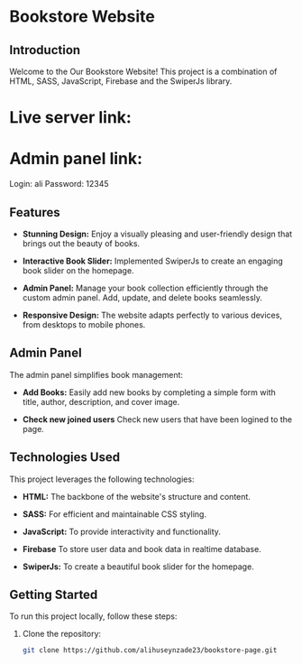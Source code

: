 # Bookstore Website

## Introduction

Welcome to the Our Bookstore Website! This project is a combination of HTML, SASS, JavaScript, Firebase and the SwiperJs library.

# Live server link:

# Admin panel link:

Login: ali
Password: 12345

## Features

-   **Stunning Design:** Enjoy a visually pleasing and user-friendly design that brings out the beauty of books.

-   **Interactive Book Slider:** Implemented SwiperJs to create an engaging book slider on the homepage.

-   **Admin Panel:** Manage your book collection efficiently through the custom admin panel. Add, update, and delete books seamlessly.

-   **Responsive Design:** The website adapts perfectly to various devices, from desktops to mobile phones.

## Admin Panel

The admin panel simplifies book management:

-   **Add Books:** Easily add new books by completing a simple form with title, author, description, and cover image.

-   **Check new joined users** Check new users that have been logined to the page.

## Technologies Used

This project leverages the following technologies:

-   **HTML:** The backbone of the website's structure and content.

-   **SASS:** For efficient and maintainable CSS styling.

-   **JavaScript:** To provide interactivity and functionality.

-   **Firebase** To store user data and book data in realtime database.

-   **SwiperJs:** To create a beautiful book slider for the homepage.

## Getting Started

To run this project locally, follow these steps:

1. Clone the repository:

    ```bash
    git clone https://github.com/alihuseynzade23/bookstore-page.git

    ```

```

```
